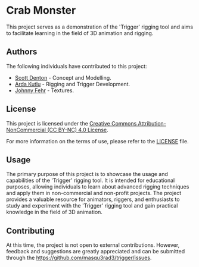 # Crab Monster

This project serves as a demonstration of the 'Trigger' rigging tool and aims to facilitate learning in the field of 3D animation and rigging.

## Authors

The following individuals have contributed to this project:

- [Scott Denton](https://www.linkedin.com/in/scottdenton/) - Concept and Modelling.
- [Arda Kutlu](https://www.linkedin.com/in/ardakutlu/) - Rigging and Trigger Development.
- [Johnny Fehr](https://www.artstation.com/johnnyfehr) - Textures.

## License

This project is licensed under the [Creative Commons Attribution-NonCommercial (CC BY-NC) 4.0 License](link-to-license).

For more information on the terms of use, please refer to the [LICENSE](link-to-license-file) file.

## Usage

The primary purpose of this project is to showcase the usage and capabilities of the 'Trigger' rigging tool. It is intended for educational purposes, allowing individuals to learn about advanced rigging techniques and apply them in non-commercial and non-profit projects. The project provides a valuable resource for animators, riggers, and enthusiasts to study and experiment with the 'Trigger' rigging tool and gain practical knowledge in the field of 3D animation.

## Contributing

At this time, the project is not open to external contributions. However, feedback and suggestions are greatly appreciated and can be submitted through the https://github.com/masqu3rad3/trigger/issues.